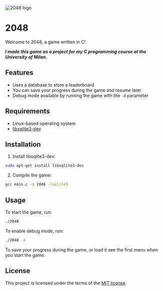 ![2048 logo](https://upload.wikimedia.org/wikipedia/commons/8/8a/2048_logo.png)

# 2048

Welcome to 2048, a game written in C!

**_I made this game as a project for my C programming course at the University of Milan._**

## Features

- Uses a database to store a leaderboard
- You can save your progress during the game and resume later
- Debug mode available by running the game with the `-d` parameter

## Requirements

- Linux-based operating system
- [libsqlite3-dev](https://www.sqlite.org/download.html)

## Installation

1. Install libsqlite3-dev:

```bash
sudo apt-get install libsqlite3-dev
```

2. Compile the game:

```bash
gcc main.c -o 2048 -lsqlite3
```

## Usage

To start the game, run:
    
```bash
./2048
```


To enable debug mode, run:

```bash
./2048 -d
```

To save your progress during the game, or load it see the first menu when you start the game.


## License

This project is licensed under the terms of the [MIT license](LICENSE).

